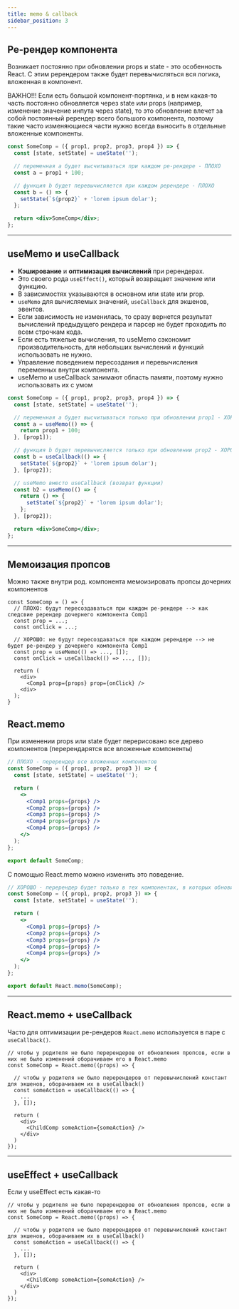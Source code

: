 ```yaml
---
title: memo & callback
sidebar_position: 3
---
```


## Ре-рендер компонента

Возникает постоянно при обновлении props и state - это особенность React. C этим ререндером также будет перевычисляться вся логика, вложенная в компонент.

ВАЖНО!!! Если есть большой компонент-портянка, и в нем какая-то часть постоянно обновляется через state или props (например, изменение значение инпута через state), то это обновление влечет за собой постоянный ререндер всего большого компонента, поэтому такие часто изменяющиеся части нужно всегда выносить в отдельные вложенные компоненты.

```jsx
const SomeComp = ({ prop1, prop2, prop3, prop4 }) => {
  const [state, setState] = useState('');

  // переменная a будет высчитываться при каждом ре-рендере - ПЛОХО
  const a = prop1 + 100;

  // функция b будет перевычисляется при каждом ререндере - ПЛОХО
  const b = () => {
    setState(`${prop2}` + 'lorem ipsum dolar');
  };

  return <div>SomeComp</div>;
};
```

---

## useMemo и useCallback

- **Кэширование** и **оптимизация вычислений** при ререндерах.
- Это своего рода `useEffect()`, который возвращает значение или функцию.
- В зависимостях указываются в основном или state или prop.
- `useMemo` для вычисляемых значений, `useCallback` для экшенов, эвентов.
- Если зависимость не изменилась, то сразу вернется результат вычислений предыдущего рендера и парсер не будет проходить по всем строчкам кода.
- Если есть тяжелые вычисления, то useMemo сэкономит производительность, для небольших вычислений и функций использовать не нужно.
- Управление поведением пересоздания и перевычисления переменных внутри компонента.
- useMemo и useCallback занимают область памяти, поэтому нужно использовать их с умом

```jsx
const SomeComp = ({ prop1, prop2, prop3, prop4 }) => {
  const [state, setState] = useState('');

  // переменная a будет высчитываться только при обновлении prop1 - ХОРОШО
  const a = useMemo(() => {
    return prop1 + 100;
  }, [prop1]);

  // функция b будет перевычисляется только при обновлении prop2 - ХОРОШО
  const b = useCallback(() => {
    setState(`${prop2}` + 'lorem ipsum dolar');
  }, [prop2]);

  // useMemo вместо useCallback (возврат функции)
  const b2 = useMemo(() => {
    return () => {
      setState(`${prop2}` + 'lorem ipsum dolar');
    };
  }, [prop2]);

  return <div>SomeComp</div>;
};
```

---

## Мемоизация пропсов

Можно также внутри род. компонента мемоизировать пропсы дочерних компонентов

```tsx
const SomeComp = () => {
  // ПЛОХО: будут пересоздаваться при каждом ре-рендере --> как следсвие ререндер дочернего компонента Comp1
  const prop = ...;
  const onClick = ...;

  // ХОРОШО: не будут пересоздаваться при каждом ререндере --> не будет ре-рендер у дочернего компонента Comp1
  const prop = useMemo(() => ..., []);
  const onClick = useCallback(() => ..., []);

  return (
    <div>
      <Comp1 prop={props} prop={onClick} />
    <div>
  );
}
```

## React.memo

При изменении props или state будет перерисовано все дерево компонентов (перерендарятся все вложенные компоненты)

```jsx
// ПЛОХО - перерендер все вложенных компонентов
const SomeComp = ({ prop1, prop2, prop3 }) => {
  const [state, setState] = useState('');

  return (
    <>
      <Comp1 props={props} />
      <Comp2 props={props} />
      <Comp3 props={props} />
      <Comp4 props={props} />
      <Comp4 props={props} />
    </>
  );
};

export default SomeComp;
```

C помощью React.memo можно изменить это поведение.

```jsx
// ХОРОШО - перерендер будет только в тех компонентах, в которых обновились props
const SomeComp = ({ prop1, prop2, prop3 }) => {
  const [state, setState] = useState('');

  return (
    <>
      <Comp1 props={props} />
      <Comp2 props={props} />
      <Comp3 props={props} />
      <Comp4 props={props} />
      <Comp4 props={props} />
    </>
  );
};

export default React.memo(SomeComp);
```

---

## React.memo + useCallback

Часто для оптимизации ре-рендеров `React.memo` используется в паре с `useCallback()`.

```tsx
// чтобы у родителя не было перерендеров от обновления пропсов, если в них не было изменений оборачиваем его в React.memo
const SomeComp = React.memo((props) => {

  // чтобы у родителя не было перерендеров от перевычислений констант для экшенов, оборачиваем их в useCallback()
  const someAction = useCallback(() => {
    ...
  }, []);

  return (
    <div>
      <ChildComp someAction={someAction} />
    </div>
  )
});
```

---

## useEffect + useCallback

Если у useEffect есть какая-то

```tsx
// чтобы у родителя не было перерендеров от обновления пропсов, если в них не было изменений оборачиваем его в React.memo
const SomeComp = React.memo((props) => {

  // чтобы у родителя не было перерендеров от перевычислений констант для экшенов, оборачиваем их в useCallback()
  const someAction = useCallback(() => {
    ...
  }, []);

  return (
    <div>
      <ChildComp someAction={someAction} />
    </div>
  )
});
```
